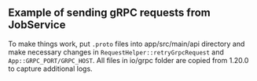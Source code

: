 ## Example of sending gRPC requests from JobService

To make things work, put `.proto` files into app/src/main/api directory and make necessary changes in `RequestHelper::retryGrpcRequest` and `App::GRPC_PORT/GRPC_HOST`.
All files in io/grpc folder are copied from 1.20.0 to capture additional logs.